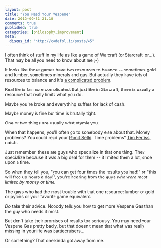 ```yaml
---
layout: post
title: "You Need Your Vespene"
date: 2013-06-22 21:18
comments: true
published: true
categories: [philosophy,improvement]
meta:
  disqus_id: "http://codefol.io/posts/45"
---
```

I often think of stuff in my life as like a game of Warcraft (or Starcraft, or...).  That may be all you need to know about me ;-)

It looks like those games have two resources to balance -- sometimes gold and lumber, sometimes minerals and gas.  But actually they have <i>lots</i> of resources to balance and it's <a href="http://www.shamusyoung.com/twentysidedtale/?p=20025">a complicated problem</a>.

Real life is far more complicated.  But just like in Starcraft, there is usually a resource that really limits what you do.

Maybe you're broke and everything suffers for lack of cash.

Maybe money is fine but time is brutally tight.

One or two things are usually what stymie you.

When that happens, you'll often go to somebody else about that.  Money problems?  You could read your <a href="http://www.iwillteachyoutoberich.com/">Ramit Sethi</a>.  Time problems?  <a href="http://www.fourhourworkweek.com/">Tim Ferriss</a>, natch.

Just remember: these are guys who specialize in that one thing.  They specialize because it was a big deal for them -- it limited them a lot, once upon a time.

So when they tell you, "you can get four times the results you had!" or "this will free up hours a day!", you're hearing from the guys <i>who were most limited by money or time</i>.

The guys who had the most trouble with that one resource:  lumber or gold or pylons or your favorite game equivalent.

<i>Do</i> take their advice.  Nobody tells you how to get more Vespene Gas than the guy who needs it most.

But don't take their promises of results too seriously.  You may need your Vespene Gas pretty badly, but that doesn't mean that what was really missing in your life was battlecruisers...

Or something?  That one kinda got away from me.
